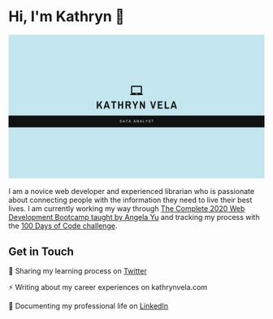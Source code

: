 <h1>Hi, I'm Kathryn 👋</h1>

<img src="https://github.com/kathrynvela/kathrynvela/blob/master/Kathryn%20Vela.png" alt="header decoration">

<p>I am a novice web developer and experienced librarian who is passionate about connecting people with the information they need to live their best lives. I am currently working my way through <a href="https://www.udemy.com/course/the-complete-web-development-bootcamp/">The Complete 2020 Web Development Bootcamp taught by Angela Yu</a> and tracking my process with the <a href="https://www.100daysofcode.com/">100 Days of Code challenge</a>.</p>

<h2>Get in Touch</h2>

<p>🌱 Sharing my learning process on <a href="https://twitter.com/KathrynVela31">Twitter</a></p>
<p>⚡ Writing about my career experiences on kathrynvela.com</p>
<p>💼 Documenting my professional life on <a href="https://www.linkedin.com/in/kathrynvela/">LinkedIn</a></p>
<!--
**kathrynvela/kathrynvela** is a ✨ _special_ ✨ repository because its `README.md` (this file) appears on your GitHub profile.

Here are some ideas to get you started:

- 🔭 I’m currently working on ...
- 🌱 I’m currently learning ...
- 👯 I’m looking to collaborate on ...
- 🤔 I’m looking for help with ...
- 💬 Ask me about ...
- 📫 How to reach me: ...
- 😄 Pronouns: ...
- ⚡ Fun fact: ...
-->
